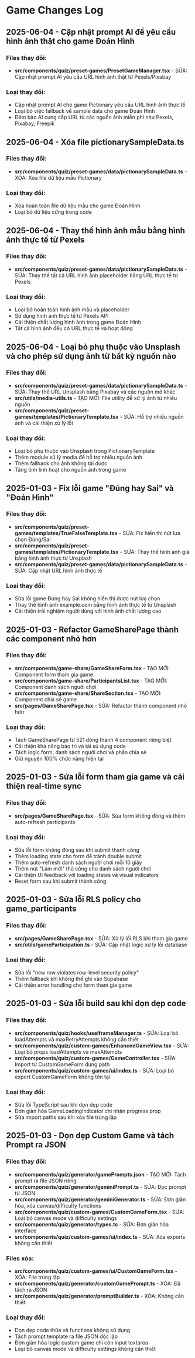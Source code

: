 
# Game Changes Log

## 2025-06-04 - Cập nhật prompt AI để yêu cầu hình ảnh thật cho game Đoán Hình

### Files thay đổi:
- **src/components/quiz/preset-games/PresetGameManager.tsx** - SỬA: Cập nhật prompt AI yêu cầu URL hình ảnh thật từ Pexels/Pixabay

### Loại thay đổi:
- Cập nhật prompt AI cho game Pictionary yêu cầu URL hình ảnh thực tế
- Loại bỏ việc fallback về sample data cho game Đoán Hình
- Đảm bảo AI cung cấp URL từ các nguồn ảnh miễn phí như Pexels, Pixabay, Freepik

## 2025-06-04 - Xóa file pictionarySampleData.ts

### Files thay đổi:
- **src/components/quiz/preset-games/data/pictionarySampleData.ts** - XÓA: Xóa file dữ liệu mẫu Pictionary

### Loại thay đổi:
- Xóa hoàn toàn file dữ liệu mẫu cho game Đoán Hình
- Loại bỏ dữ liệu cứng trong code

## 2025-06-04 - Thay thế hình ảnh mẫu bằng hình ảnh thực tế từ Pexels

### Files thay đổi:
- **src/components/quiz/preset-games/data/pictionarySampleData.ts** - SỬA: Thay thế tất cả URL hình ảnh placeholder bằng URL thực tế từ Pexels

### Loại thay đổi:
- Loại bỏ hoàn toàn hình ảnh mẫu và placeholder
- Sử dụng hình ảnh thực tế từ Pexels API
- Cải thiện chất lượng hình ảnh trong game Đoán Hình
- Tất cả hình ảnh đều có URL thực tế và hoạt động

## 2025-06-04 - Loại bỏ phụ thuộc vào Unsplash và cho phép sử dụng ảnh từ bất kỳ nguồn nào

### Files thay đổi:
- **src/components/quiz/preset-games/data/pictionarySampleData.ts** - SỬA: Thay thế URL Unsplash bằng Pixabay và các nguồn mở khác
- **src/utils/media-utils.ts** - TẠO MỚI: File utility để xử lý ảnh từ nhiều nguồn
- **src/components/quiz/preset-games/templates/PictionaryTemplate.tsx** - SỬA: Hỗ trợ nhiều nguồn ảnh và cải thiện xử lý lỗi

### Loại thay đổi:
- Loại bỏ phụ thuộc vào Unsplash trong PictionaryTemplate
- Thêm module xử lý media để hỗ trợ nhiều nguồn ảnh
- Thêm fallback cho ảnh không tải được
- Tăng tính linh hoạt cho nguồn ảnh trong game

## 2025-01-03 - Fix lỗi game "Đúng hay Sai" và "Đoán Hình"

### Files thay đổi:
- **src/components/quiz/preset-games/templates/TrueFalseTemplate.tsx** - SỬA: Fix hiển thị nút lựa chọn Đúng/Sai
- **src/components/quiz/preset-games/templates/PictionaryTemplate.tsx** - SỬA: Thay thế hình ảnh giả bằng hình ảnh thực từ Unsplash
- **src/components/quiz/preset-games/data/pictionarySampleData.ts** - SỬA: Cập nhật URL hình ảnh thực tế

### Loại thay đổi:
- Sửa lỗi game Đúng hay Sai không hiển thị được nút lựa chọn
- Thay thế hình ảnh example.com bằng hình ảnh thực tế từ Unsplash
- Cải thiện trải nghiệm người dùng với hình ảnh chất lượng cao

## 2025-01-03 - Refactor GameSharePage thành các component nhỏ hơn

### Files thay đổi:
- **src/components/game-share/GameShareForm.tsx** - TẠO MỚI: Component form tham gia game
- **src/components/game-share/ParticipantsList.tsx** - TẠO MỚI: Component danh sách người chơi 
- **src/components/game-share/ShareSection.tsx** - TẠO MỚI: Component chia sẻ game
- **src/pages/GameSharePage.tsx** - SỬA: Refactor thành component nhỏ hơn

### Loại thay đổi:
- Tách GameSharePage từ 521 dòng thành 4 component riêng biệt
- Cải thiện khả năng bảo trì và tái sử dụng code
- Tách logic form, danh sách người chơi và phần chia sẻ
- Giữ nguyên 100% chức năng hiện tại

## 2025-01-03 - Sửa lỗi form tham gia game và cải thiện real-time sync

### Files thay đổi:
- **src/pages/GameSharePage.tsx** - SỬA: Sửa form không đóng và thêm auto-refresh participants

### Loại thay đổi:
- Sửa lỗi form không đóng sau khi submit thành công
- Thêm loading state cho form để tránh double submit
- Thêm auto-refresh danh sách người chơi mỗi 10 giây
- Thêm nút "Làm mới" thủ công cho danh sách người chơi
- Cải thiện UI feedback với loading states và visual indicators
- Reset form sau khi submit thành công

## 2025-01-03 - Sửa lỗi RLS policy cho game_participants

### Files thay đổi:
- **src/pages/GameSharePage.tsx** - SỬA: Xử lý lỗi RLS khi tham gia game
- **src/utils/gameParticipation.ts** - SỬA: Cập nhật logic xử lý lỗi database

### Loại thay đổi:
- Sửa lỗi "new row violates row-level security policy" 
- Thêm fallback khi không thể ghi vào Supabase
- Cải thiện error handling cho form tham gia game

## 2025-01-03 - Sửa lỗi build sau khi dọn dẹp code

### Files thay đổi:
- **src/components/quiz/hooks/useIframeManager.ts** - SỬA: Loại bỏ loadAttempts và maxRetryAttempts không cần thiết
- **src/components/quiz/custom-games/EnhancedGameView.tsx** - SỬA: Loại bỏ props loadAttempts và maxAttempts
- **src/components/quiz/custom-games/GameController.tsx** - SỬA: Import từ CustomGameForm đúng path
- **src/components/quiz/custom-games/ui/index.ts** - SỬA: Loại bỏ export CustomGameForm không tồn tại

### Loại thay đổi:
- Sửa lỗi TypeScript sau khi dọn dẹp code
- Đơn giản hóa GameLoadingIndicator chỉ nhận progress prop
- Sửa import paths sau khi xóa file trùng lặp

## 2025-01-03 - Dọn dẹp Custom Game và tách Prompt ra JSON

### Files thay đổi:
- **src/components/quiz/generator/gamePrompts.json** - TẠO MỚI: Tách prompt ra file JSON riêng
- **src/components/quiz/generator/geminiPrompt.ts** - SỬA: Đọc prompt từ JSON
- **src/components/quiz/generator/geminiGenerator.ts** - SỬA: Đơn giản hóa, xóa canvas/difficulty functions
- **src/components/quiz/custom-games/CustomGameForm.tsx** - SỬA: Loại bỏ canvas mode và difficulty settings
- **src/components/quiz/generator/types.ts** - SỬA: Đơn giản hóa interface
- **src/components/quiz/custom-games/ui/index.ts** - SỬA: Xóa exports không cần thiết

### Files xóa:
- **src/components/quiz/custom-games/ui/CustomGameForm.tsx** - XÓA: File trùng lặp
- **src/components/quiz/generator/customGamePrompt.ts** - XÓA: Đã tách ra JSON
- **src/components/quiz/generator/promptBuilder.ts** - XÓA: Không cần thiết

### Loại thay đổi:
- Dọn dẹp code thừa và functions không sử dụng
- Tách prompt template ra file JSON độc lập
- Đơn giản hóa logic custom game chỉ còn input textarea
- Loại bỏ canvas mode và difficulty settings không cần thiết
